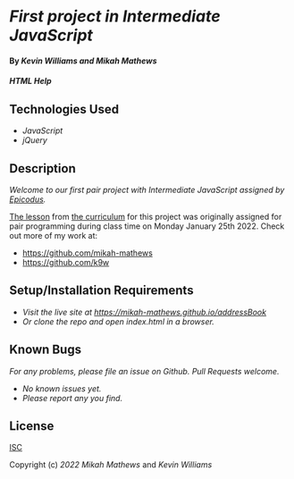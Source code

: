 # _First project in Intermediate JavaScript_

#### By _**Kevin Williams and Mikah Mathews**_

#### _HTML Help_

## Technologies Used

* _JavaScript_
* _jQuery_

## Description

_Welcome to our first pair project with Intermediate JavaScript assigned by [Epicodus](https://epicodus.com)._

[The
lesson](https://www.learnhowtoprogram.com/intermediate-javascript/object-oriented-javascript/address-book-user-interface)
from [the curriculum](https://learnhowtoprogram.com) for this project was originally assigned for pair programming during class time on Monday January 25th 2022. Check out more of my work at:

 * https://github.com/mikah-mathews
 * https://github.com/k9w


## Setup/Installation Requirements

* _Visit the live site at https://mikah-mathews.github.io/addressBook_
* _Or clone the repo and open index.html in a browser._


## Known Bugs

_For any problems, please file an issue on Github. Pull Requests welcome._

- _No known issues yet._
- _Please report any you find._


## License

[ISC](https://choosealicense.com/licenses/isc)

Copyright (c) _2022_ _Mikah Mathews_ and _Kevin Williams_
